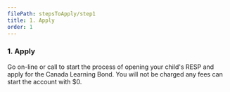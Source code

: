 ```yaml
---
filePath: stepsToApply/step1
title: 1. Apply
order: 1
---
```


### 1. Apply

Go on-line or call to start the process of opening your child's RESP and apply for the Canada Learning Bond. You will not be charged any fees can start the account with \$0.
